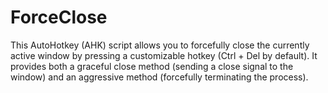 # ForceClose
 This AutoHotkey (AHK) script allows you to forcefully close the currently active window by pressing a customizable hotkey (Ctrl + Del by default). It provides both a graceful close method (sending a close signal to the window) and an aggressive method (forcefully terminating the process).
